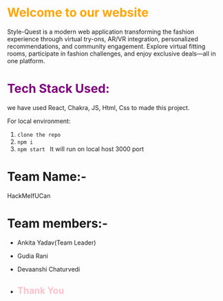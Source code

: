 
# <span style="color:orange"> Welcome to our website</span>

Style-Quest is a modern web application transforming the fashion experience through virtual try-ons, AR/VR integration, personalized recommendations, and community engagement. Explore virtual fitting rooms, participate in fashion challenges, and enjoy exclusive deals—all in one platform.

# <span style="color:purple"> Tech Stack Used: </span>

we have used React, Chakra, JS, Html, Css to made this project.

For local environment: 
1. `clone the repo`
2. `npm i`
3. `npm start `
    It will run on local host 3000      port 


# Team Name:-
HackMeIfUCan
# Team members:-
- Ankita Yadav(Team Leader)
- Gudia Rani
- Devaanshi Chaturvedi

- ## <span style="color:pink"> Thank You </span>
